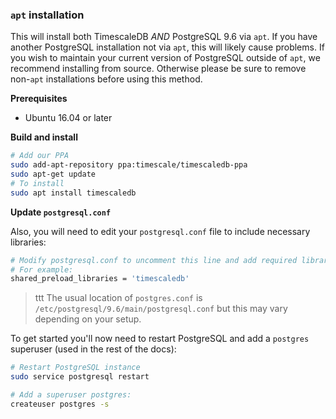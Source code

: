 ### `apt` installation <a id="installation-apt"></a>

This will install both TimescaleDB *AND* PostgreSQL 9.6 via `apt`.
If you have another PostgreSQL installation not via `apt`,
this will likely cause problems.
If you wish to maintain your current version of PostgreSQL outside
of `apt`, we recommend installing from source.  Otherwise please be
sure to remove non-`apt` installations before using this method.

**Prerequisites**

- Ubuntu 16.04 or later

**Build and install**

```bash
# Add our PPA
sudo add-apt-repository ppa:timescale/timescaledb-ppa
sudo apt-get update
# To install
sudo apt install timescaledb
```

**Update `postgresql.conf`**

Also, you will need to edit your `postgresql.conf` file to include
necessary libraries:
```bash
# Modify postgresql.conf to uncomment this line and add required libraries.
# For example:
shared_preload_libraries = 'timescaledb'
```

>ttt The usual location of `postgres.conf`
is `/etc/postgresql/9.6/main/postgresql.conf` but this may vary
depending on your setup.

To get started you'll now need to restart PostgreSQL and add
a `postgres` superuser (used in the rest of the docs):
```bash
# Restart PostgreSQL instance
sudo service postgresql restart

# Add a superuser postgres:
createuser postgres -s
```
